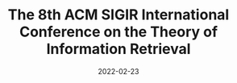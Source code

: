 ---
title: The 8th ACM SIGIR International Conference on the Theory of Information Retrieval
website: https://www.ictir2022.org
category: information-retrieval
timezone: AoE
date: 2022-02-23
published: 2022-02-23
updated: 2022-05-20
important_dates:
    - title: Paper submission deadline
      date: 2022-05-06 23:59:59
    - title: Notification of acceptance
      date: 2022-06-07 23:59:59
---